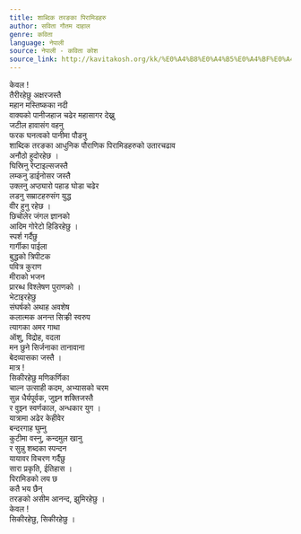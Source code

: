 ```yaml
---
title: शाब्दिक तरङका पिरामिडहरु
author: सविता गौतम दाहाल
genre: कविता
language: नेपाली
source: नेपाली - कविता कोश
source_link: http://kavitakosh.org/kk/%E0%A4%B8%E0%A4%B5%E0%A4%BF%E0%A4%A4%E0%A4%BE_%E0%A4%97%E0%A5%8C%E0%A4%A4%E0%A4%AE_%E0%A4%A6%E0%A4%BE%E0%A4%B9%E0%A4%BE%E0%A4%B2
---
```


केवल !  
तैरीरहेछु अक्षरजस्तै  
महान मस्तिष्कका नदी  
वाक्यको पानीजहाज चढेर महासागर देख्नु  
जटील हावासंग वहनु  
फरक घनत्वको पानीमा पौडनु  
शाब्दिक तरङका आधुनिक पौराणिक पिरामिडहरुको उतारचढाव  
अनौठो हुदोरहेछ ।  
घिस्रिनु रेप्टाइल्सजस्तै  
लम्कनु डाईनोसर जस्तै  
उक्लनु अप्ठ्यारो पहाड घोडा चढेर  
लडनु सम्राटहरुसंग युद्ध  
वीर हुनु रहेछ ।  
छिचोलेर जंगल ज्ञानको  
आदिम गोरेटो हिडिरहेछु ।  
स्पर्श गर्दैछु  
गार्गीका पाईला  
बुद्धको त्रिपीटक  
पवित्र कुराण  
मीराको भजन  
प्रारब्ध विश्लेषण पुराणको ।  
भेटाइरहेछु  
संघर्षको अथाह अवशेष  
कलात्मक अनन्त सिक्र्री स्वरुप  
त्यागका अमर गाथा  
ऑशु, विद्रोह, वदला  
मन छुने सिर्जनाका तानावाना  
बेदव्यासका जस्तै ।  
मात्र !  
सिकीरहेछु मणिकर्णिका  
चाल्न उत्साही कदम, अभ्यासको चरम  
सुन्न धैर्यपूर्वक, जुझ्न शक्तिजस्तै  
र वुझ्न स्वर्णकाल, अन्धकार युग ।  
यात्रामा अढेर केहीवेर  
बन्दरगाह घुम्नु  
कुटीमा वस्नु, कन्दमुल खानु  
र सुन्नु शब्दका स्पन्दन  
यायावर विचरण गर्दैछु  
सारा प्रकृति, ईतिहास ।  
पिरामिडको लय छ  
कतै भय छैन्  
तरङको असीम आनन्द, झुमिरहेछु ।  
केवल !  
सिकीरहेछु, सिकीरहेछु ।
